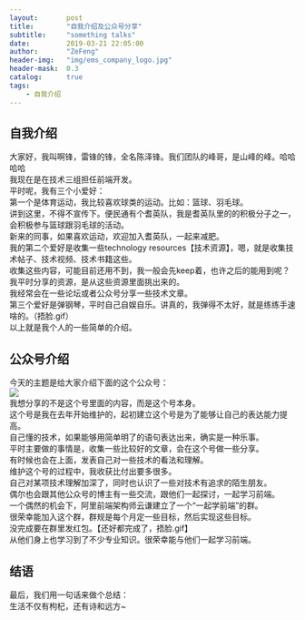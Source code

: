 ```yaml
---
layout:       post
title:        "自我介绍及公众号分享"
subtitle:     "something talks"
date:         2019-03-21 22:05:00
author:       "ZeFeng"
header-img:   "img/ems_company_logo.jpg"
header-mask:  0.3
catalog:      true
tags:
    - 自我介绍
---
```


## 自我介绍
大家好，我叫啊锋，雷锋的锋，全名陈泽锋。我们团队的峰哥，是山峰的峰。哈哈哈哈<br>
我现在是在技术三组担任前端开发。<br>
平时呢，我有三个小爱好：<br>
第一个是体育运动，我比较喜欢球类的运动。比如：篮球、羽毛球。<br>
讲到这里，不得不宣传下。便民通有个耆英队，我是耆英队里的的积极分子之一，会积极参与篮球跟羽毛球的活动。<br>
新来的同事，如果喜欢运动，欢迎加入耆英队，一起来减肥。<br>
我的第二个爱好是收集一些technology resources【技术资源】，嗯，就是收集技术帖子、技术视频、技术书籍这些。<br>
收集这些内容，可能目前还用不到，我一般会先keep着，也许之后的能用到呢？<br>
我平时分享的资源，是从这些资源里面挑出来的。<br>
我经常会在一些论坛或者公众号分享一些技术文章。<br>
第三个爱好是弹钢琴，平时自己自娱自乐。讲真的，我弹得不太好，就是练练手速啥的。（捂脸.gif）<br>
以上就是我个人的一些简单的介绍。<br>

## 公众号介绍
今天的主题是给大家介绍下面的这个公众号：<br>
<img src="https://00feng00.github.io/img/wechatOfficialAccounts.jpg"><br>
我想分享的不是这个号里面的内容，而是这个号本身。<br>
这个号是我在去年开始维护的，起初建立这个号是为了能够让自己的表达能力提高。<br>
自己懂的技术，如果能够用简单明了的语句表达出来，确实是一种乐事。<br>
平时主要做的事情是，收集一些比较好的文章，会在这个号做一些分享。<br>
有时候也会在上面，发表自己对一些技术的看法和理解。<br>
维护这个号的过程中，我收获比付出要多很多。<br>
自己对某项技术理解加深了，同时也认识了一些对技术有追求的陌生朋友。<br>
偶尔也会跟其他公众号的博主有一些交流，跟他们一起探讨，一起学习前端。<br>
一个偶然的机会下，阿里前端架构师云谦建立了一个“一起学前端”的群。<br>
很荣幸能加入这个群，群规是每个月定一些目标，然后实现这些目标。<br>
没完成要在群里发红包。【还好都完成了，捂脸.gif】<br>
从他们身上也学习到了不少专业知识。很荣幸能与他们一起学习前端。<br>


## 结语
最后，我们用一句话来做个总结：<br>
生活不仅有枸杞，还有诗和远方~<br>


